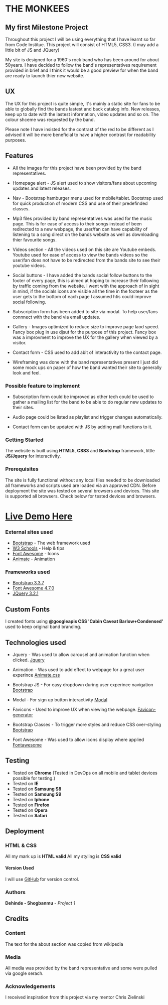 # THE MONKEES

## My first Milestone Project

Throughout this project I will be using everything that I have learnt so far from Code   Institue.
This project will consist of HTML5, CSS3. (I may add a little bit of JS and JQuery)

My site is designed for a 1960's rock band who has been around for about 50years.
I have decided to follow the band's representatives requirement provided in brief
and I think it would be a good preview for when the band are ready to launch thier new website.

## UX

The UX for this project is quite simple, it's mainly a static site for fans to be able to
globally find the bands lastest and back catalog info. New releases, keep up to date with the lastest information,
video updates and so on. The colour shceme was requested by the band.

Please note I have insisted for the contrast of the red to be different as I advised it
will be more beneficial to have a higher contrast for readability purposes.

## Features 

* All the images for this project have been provided by the band representatives.

* Homepage alert - JS alert used to show visitors/fans about upcoming updates and latest releases.

* Nav - Bootstrap hamburger menu used for mobile/tablet. Bootstrap used for quick production of modern CSS
and use of their predefinded classes.

* Mp3 files provided by band representatives was used for the music page. This is for ease of access to their songs
instead of been redirected to a new webpage, the user/fan can have capability of listening to a song 
direct on the bands website as well as downloading thier favourite songs.

* Videos section - All the videos used on this site are Youtube embeds. Youtube used for ease of access to
view the bands videos so the user/fan does not have to be redirected from the bands site to see their youtube videos.

* Social buttons - I have added the bands social follow buttons to the footer of every page, this is aimed
at hoping to increase their following by traffic coming from the website.
I went with the approach of in sight in mind, if the socials icons are visible all the time in the footeer
as the user gets to the bottom of each page I assumed htis could improve social following.

* Subscription form has been added to site via modal. To help user/fans connnect with the band via email updates.

* Gallery - Images optimized to reduce size to improve page laod speed. Fancy box plug in use djsut for
the purpose of this project. Fancy box was a improvment to improve the UX for the gallery when viewed by 
a visitor.

* Contact form - CSS used to add abit of interactivity to the contact page.

* Wireframing was done with the band representatives present I just did some mock ups on paper of how the band wanted their site to generally look and feel. 

### Possible feature to implement 

* Subscription form could be improved as other tech could be used to gather a
mailing list for the band to be able to do regular new updates to their sites.

* Audio page could be listed as playlist and trigger changes automatically.

* Contact form can be updated with JS by adding mail functions to it.


### Getting Started

The website is built using **HTML5**, **CSS3** and **Bootstrap** framework, little **JS/Jquery** for interactivity.

### Prerequisites

The site is fully functional without any local files needed to be downloaded all frameworks and scripts
used are loaded via an approved CDN. Before deployment the site was tested on several browsers and devices.
This site is supported all browsers. Check below for tested devices and browsers.

# [Live Demo Here](https://dennyshow.github.io/first-milestone-project/index.html)

### External sites used 

* [Bootstrap](https://getbootstrap.com/docs/3.3.7/getting-started/introduction/) - The web framework used 
* [W3 Schools](https://www.w3schools.com/html/default.asp) - Help & tips 
* [Font Awesome](https://www.bootstrapcdn.com/fontawesome/) - Icons 
* [Animate](https://cdnjs.cloudflare.com/ajax/libs/animate.css/3.7.0/animate.min.css) - Animation

### Frameworks used 

* [Bootstrap 3.3.7](https://getbootstrap.com/)
* [Font Awesome 4.7.0](https://fontawesome.com/how-to-use/on-the-web/setup/getting-started?using=web-fonts-with-css)
* [JQuery 3.2.1](https://jquery.com/download/)

## Custom Fonts 

I created fonts using **@googleapis CSS 'Cabin Caveat Barlow+Condensed'** used to keep original band branding.

## Technologies used

* Jquery - Was used to allow carousel and animation function when clicked. [Jquery](https://jquery.com/)

* Animation - Was used to add effect to webpage for a great user experince [Animate.css](https://cdnjs.com/)

* Bootstrap JS - For easy dropdown during user experince navigation [Bootstrap](https://maxcdn.bootstrapcdn.com/)

* Modal - For sign up button interactivity  [Modal](https://getbootstrap.com/docs/3.3/javascript/#modals)

* Favicons - Used to improve UX when viewing the webpage. [Favicon-generator](https://www.favicon-generator.org/)

* Bootstrap Classes - To trigger more styles and reduce CSS over-styling [Bootstrap](https://getbootstrap.com/docs/3.3/)

* Font Awesome - Was used to allow icons display where applied [Fontawesome](https://stackpath.bootstrapcdn.com/bootstrap/3.3.7/css/bootstrap.min.css)


## Testing

+ Tested on **Chrome** (Tested in DevOps on all mobile and tablet devices possible for testing.)
+ Tested on **IE**
+ Tested on  **Samsung S8**
+ Tested on **Samsung S9**
+ Tested on **Iphone**
+ Tested on **Firefox**
+ Tested on **Opera**
+ Tested on **Safari**


## Deployment 

### HTML & CSS

All my mark up is **HTML valid**
All my styling is **CSS valid**

#### Version Used

I will use [GitHub](github.com) for version control.

### Authors

**Dehinde - Shogbanmu** - *Project 1* 



## Credits

### Content 
The text for the about section was copied from wikipedia

### Media 
All media was provided by the band representative and some were pulled via google serach.

### Acknowledgements
I received inspiration from this project via my mentor
Chris Zielinski
